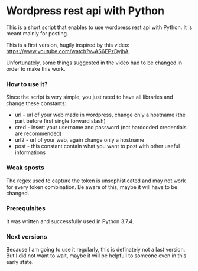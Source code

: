 # Wordpress rest api with Python

This is a short script that enables to use wordpress rest api with Python. It is meant mainly for posting.

This is a first version, hugily inspired by this video: https://www.youtube.com/watch?v=AS6EPzDyjhA

Unfortunately, some things suggested in the video had to be changed in order to make this work.


### How to use it?

Since the script is very simple, you just need to have all libraries and change these constants:

* url - url of your web made in wordpress, change only a hostname (the part before first single forward slash)
* cred - insert your username and password (not hardcoded credentials are recommended)
* url2 - url of your web, again change only a hostname
* post - this constant contain what you want to post with other useful informations


### Weak sposts

The regex used to capture the token is unsophisticated and may not work for every token combination. Be aware of this, maybe it will have to be changed.


### Prerequisites

It was written and successfully used in Python 3.7.4.


### Next versions

Because I am going to use it regularly, this is definately not a last version. But I did not want to wait, maybe it will be helpfull to someone even in this early state. 


